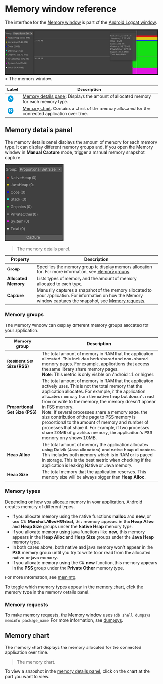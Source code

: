 # Memory window reference

The interface for the [Memory window](memory-window-reference.md) is part of the [Android Logcat window](android-logcat-window.md).

![](images/MemoryWindow.png)> The memory window.

| **Label**               | **Description**                                              |
| ----------------------- | ------------------------------------------------------------ |
| ![](images/label-a.png) | [Memory details panel](#memory-details-panel): Displays the amount of allocated memory for each memory type. |
| ![](images/label-b.png) | [Memory chart](#memory-chart): Contains a chart of the memory allocated for the connected application over time. |

## Memory details panel

The memory details panel displays the amount of memory for each memory type. It can display different memory groups and, if you open the Memory window in **Manual Capture** mode, trigger a manual memory snapshot capture.

![](images/memory-window-details-panel.png)
> The memory details panel.

| **Property**         | **Description**                                              |
| -------------------- | ------------------------------------------------------------ |
| **Group**            | Specifies the memory group to display memory allocation for. For more information, see [Memory groups](#memory-groups). |
| **Allocated Memory** | Lists types of memory and the amount of memory allocated to each type. |
| **Capture**          | Manually captures a snapshot of the memory allocated to your application. For information on how the Memory window captures the snapshot, see [Memory requests](#memory-requests). |

### Memory groups

The Memory window can display different memory groups allocated for your application.

| **Memory group**                | **Description**                                              |
| ------------------------------- | ------------------------------------------------------------ |
| **Resident Set Size (RSS)**     | The total amount of memory in RAM that the application allocated. This includes both shared and non-shared memory pages. For example, applications that access the same library share memory pages.<br/> **Note**: This metric is only visible on Android 11 or higher. |
| **Proportional Set Size (PSS)** | The total amount of memory in RAM that the application actively uses. This is not the total memory that the application allocates. For example, if the application allocates memory from the native heap but doesn't read from or write to the memory, the memory doesn't appear in PSS memory.<br/> Note: If several processes share a memory page, the size contribution of the page to PSS memory is proportional to the amount of memory and number of processes that share it. For example, if two processes share 20MB of graphics memory, the application's PSS memory only shows 10MB. |
| **Heap Alloc**                  | The total amount of memory the application allocates using Dalvik (Java allocators) and native heap allocators. This includes both memory which is in RAM or is paged in storage. This is the best metric when checking if the application is leaking Native or Java memory. |
| **Heap Size**                   | The total memory that the application reserves. This memory size will be always bigger than **Heap Alloc**. |

### Memory types

Depending on how you allocate memory in your application, Android creates memory of different types.

* If you allocate memory using the native functions **malloc** and **new**, or use C# **Marshal.AllocHGlobal**, this memory appears in the **Heap Alloc** and **Heap Size** groups under the **Native Heap** memory type.
* If you allocate memory using java functions like **new**, this memory appears in the **Heap Alloc** and **Heap Size** groups under the **Java Heap** memory type.
* In both cases above, both native and java memory won't appear in the **PSS** memory group until you try to write to or read from the allocated native or java memory.
* If you allocate memory using the C# **new** function, this memory appears in the **PSS** group under the **Private Other** memory type.

For more information, see [meminfo](https://developer.android.com/studio/command-line/dumpsys#meminfo).

To toggle which memory types appear in the [memory chart](#memory-chart), click the memory type in the [memory details panel](#memory-details-panel). 

### Memory requests

To make memory requests, the Memory window uses `adb shell dumpsys meminfo package_name`. For more information, see [dumpsys](https://developer.android.com/studio/command-line/dumpsys#meminfo).

## Memory chart

The memory chart displays the memory allocated for the connected application over time.

 

> The memory chart.

To view a snapshot in the [memory details panel](#memory-details-panel), click on the chart at the part you want to view.
